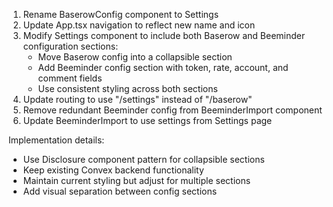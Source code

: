 1. Rename BaserowConfig component to Settings
2. Update App.tsx navigation to reflect new name and icon
3. Modify Settings component to include both Baserow and Beeminder configuration sections:
   - Move Baserow config into a collapsible section
   - Add Beeminder config section with token, rate, account, and comment fields
   - Use consistent styling across both sections
4. Update routing to use "/settings" instead of "/baserow"
5. Remove redundant Beeminder config from BeeminderImport component
6. Update BeeminderImport to use settings from Settings page

Implementation details:
- Use Disclosure component pattern for collapsible sections
- Keep existing Convex backend functionality
- Maintain current styling but adjust for multiple sections
- Add visual separation between config sections
